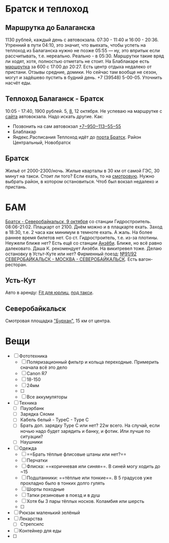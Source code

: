 # Братск и теплоход 
## Маршрутка до Балаганска
1130 рублей, каждый день с автовокзала. 07:30 - 11:40 и 16:00 - 20:36.
Утренний в пути 04:10, это значит, что выехать, чтобы успеть на теплоход из Балаганска нужно не позже 05:55 — ну, это впритык если рассчитывать, т.е. нереально. Реально - в 05:30. Маршрутки такие вряд ли ходят, хотя, полностью отметать не стоит.
На Блаблакаре есть [маршрутка](https://www.blablacar.ru/search?fn=%D0%98%D1%80%D0%BA%D1%83%D1%82%D1%81%D0%BA%2C%20%D0%A0%D0%BE%D1%81%D1%81%D0%B8%D1%8F&tn=%D0%91%D0%B0%D0%BB%D0%B0%D0%B3%D0%B0%D0%BD%D1%81%D0%BA%2C%20%D0%98%D1%80%D0%BA%D1%83%D1%82%D1%81%D0%BA%D0%B0%D1%8F%20%D0%BE%D0%B1%D0%BB%D0%B0%D1%81%D1%82%D1%8C%2C%20%D0%A0%D0%BE%D1%81%D1%81%D0%B8%D1%8F&db=2024-10-08&seats=1&search_origin=SEARCH&from_place_id=eyJpIjoiQ2hJSlpmYmlVOU02cUYwUlR1bllWaFROMWpFIiwicCI6MSwidiI6MSwidCI6WzRdfQ%3D%3D&to_place_id=eyJpIjoiQ2hJSkp6emVuQXg1QVYwUkQtZWlDNmtaaURzIiwicCI6MSwidiI6MSwidCI6WzRdfQ%3D%3D) за 600 с 17:00 до 20:27.
Есть центр отдыха недалеко от пристани. Отзывы средние, домики. Но сейчас там вообще не сезон, могут и задёшево пустить в будний день. +7 (39548) 5-00-05. Уточнить насчёт еды.
## Теплоход Балаганск - Братск
10:05 - 17:40, 1900 рублей. 5, [8](https://vsrp.ru/search/?ReturnTicketOff=0&RouteId=&trip_type=regular&SearchFrom=%D0%91%D0%B0%D0%BB%D0%B0%D0%B3%D0%B0%D0%BD%D1%81%D0%BA&SearchTo=%D0%91%D1%80%D0%B0%D1%82%D1%81%D0%BA&SearchDateFrom=2024-10-08&SearchDateReturn=2024-10-08), 12 октября.
Не успеваю на маршрутке с [сайта](https://avtovokzal-on-line.ru) автовокзала. Надо искать другие. Как:
- Позвонить на сам автовокзал [+7‒950‒113‒55‒55](tel:+79501135555) 
- Блаблакар
- Яндекс.Расписания
Теплоход идёт до [порта Братск](https://maps.app.goo.gl/vCarvMF9fmWLNQYf9). Район Центральный, Новобратск
## Братск
Жильё от 2000-2300/ночь. Жилые кварталы в 30 км от самой ГЭС, 30 минут на такси. Стоит ли того? Если ехать, то на [смотровую](https://maps.app.goo.gl/oGGZba9SWM22wamu5).
Нужно выбрать район, в котором остановиться. Чтоб был вокзал недалеко и пристань.
# БАМ
[Братск - Северобайкальск, 9 октября](https://ticket.rzd.ru/searchresults/v/1/5a13bcc9340c745ca1e86eeb/5a13baa2340c745ca1e7f115/2024-10-09) со станции Гидростроитель. 08:06-21:02. Плацкарт от 2100. Днём можно и в плацкарте ехать. Заход в 18:30, т.е. 2 часа как минимум в темноте ехать. А жаль. На  более раннее время билетов нет. Со ст. Гидростроитель, т.е. из-за плотины. Неужели ближе нет? Есть ещё со станции [Анзёби](https://www.google.ru/maps/place/%D1%81%D1%82%D0%B0%D0%BD%D1%86%D0%B8%D1%8F+%D0%90%D0%BD%D0%B7%D1%91%D0%B1%D0%B8/@56.1363086,101.4276358,15568m/data=!3m1!1e3!4m6!3m5!1s0x5ce3458553a99539:0x855a9c82f4491a32!8m2!3d56.1522546!4d101.4760825!16s%2Fg%2F1tgw4s16?entry=ttu&g_ep=EgoyMDI0MTAwMS4wIKXMDSoASAFQAw%3D%3D). Ближе, но всё равно далековато.
Даша К. рекомендует Анзёби. На викитревел тоже.
Делаю остановку в Устьт-Куте или нет?
Фирменный поезд: [№91/92 СЕВЕРОБАЙКАЛЬСК - МОСКВА - СЕВЕРОБАЙКАЛЬСК](https://www.rzd.ru/ru/9319/page/51772?id=299). Есть вагон-ресторан.
## Усть-Кут
Авто в аренду: [Fit для юрлиц](https://www.avito.ru/ust-kut/predlozheniya_uslug/arenda_avtomobilya_na_sutki_bez_voditelya_4166703320), [под такси](https://www.avito.ru/ust-kut/predlozheniya_uslug/arenda_avtomobilya_pod_taksi_4111593679).
## Северобайкальск
Смотровая площадка ["Бурхан"](https://maps.app.goo.gl/RNfJWbUPERnm2Teh7), 15 км от центра.

# Вещи
- [ ] Фототехника
	- [ ] Поляризационный фильтр и кольца переходные. Примерить сначала всё это дело
	- [ ] Canon R7
	- [ ] 18-150
	- [ ] 24мм
	- [ ] 
	- [ ] Все аккумуляторы
- [ ] Техника
	- [ ] Пауэрбанк
	- [ ] Зарядка Сяоми
	- [ ] Кабель белый - TypeC - Type C
	- [ ] Брать доп. зарядку Type C или нет? 22w всего. На случай, если ночью надо будет зарядить и банку, и фотик. Или лучше по ситуации?
	- [ ] Наушники
- [ ] Одежда
	- [ ] ==Брать тёплые флисовые штаны или нет?==
	- [ ] Перчатки
	- [ ] Флиска: ==коричневая или синяя==. В синей могу ходить до ~15
	- [ ] Подштанники: ==тёплые или тонкие==. В 5 градусов уже прохладно было в тонких долго гулять
	- [ ] Шорты походные
	- [ ] Тапки резиновые в поезд и в душ
	- [ ] Хотя бы 3 пары тёплых носков. Коламбия или шерсть
	- [ ] 
- [ ] Рюкзак маленький зелёный
- [ ] Лекарства
   - [ ] Стрепсилс
- [ ] Контейнер для еды
- [ ] 